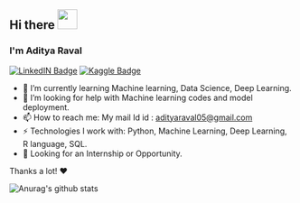 ## Hi there <img src="https://raw.githubusercontent.com/MartinHeinz/MartinHeinz/master/wave.gif" width="35px">

### I'm Aditya Raval

[![LinkedIN Badge](https://img.shields.io/badge/LinkdeIN-Aditya-blue)](https://www.linkedin.com/in/aditya-raval-3ba933195) 
[![Kaggle Badge](https://img.shields.io/badge/Kaggle-Aditya-yellowgreen)](https://www.kaggle.com/adi0508)


- 🌱 I’m currently learning Machine learning, Data Science, Deep Learning.
- 🤔 I’m looking for help with Machine learning codes and model deployment.
- 📫 How to reach me: My mail Id id : adityaraval05@gmail.com
- ⚡ Technologies I work with: Python, Machine Learning, Deep Learning, R language, SQL.
- 👯 Looking for an Internship or Opportunity.

Thanks a lot! ❤️

![Anurag's github stats](https://github-readme-stats.vercel.app/api?username=adi0508&theme=nightowl&show_icons=true)
